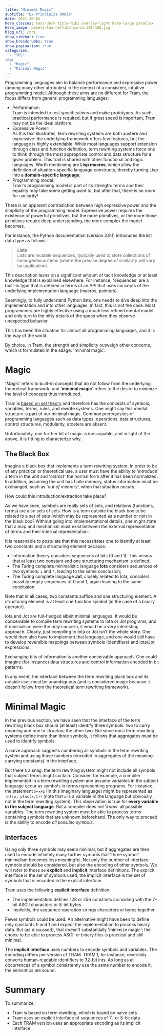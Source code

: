 ```yaml
---
title: "Minimal Magic"
subtitle: "Ex Principiis Omnia"
date: 2021-10-01
hero_classes: text-dark title-h1h2 overlay-light hero-large parallax
hero_image: pexels-toa-heftiba-şinca-1194420.jpg
blog_url: /trs
show_sidebar: true
show_breadcrumbs: true
show_pagination: true
categories:
  - "TRS"
tag:
  - "Magic"
  - "Minimal Magic"
---
```

Programming languages aim to balance performance and expressive power (among many other attributes) in the context of a consistent, intuitive programming model. Although these aims are no different for Tram, the focus differs from general programming languages:

* Performance:  
Tram is intended to test specifications and make prototypes. As such, practical performance is required, but if great speed is important, Tram may not be the ideal platform. 
* Expressive Power:  
As this text illustrates, term rewriting systems are both austere and expressive: the underlying framework offers few features, but the language is highly extendable. While most languages support extension through class and function definition, term rewriting systems force one to think through the most appropriate control and data structure for a given problem. This trait is shared with other functional and logic languages. Worth mentioning are **Lisp macros**, which allow the definition of situation-specific language constructs, thereby turning Lisp into a **domain-specific language**;
* Programming model:  
Tram's programming model is part of its strength: terms and their equality may take some getting used to, but after that, there is no room for unclarity!

There is an apparent contradiction between high expressive power and the simplicity of the programming model. Expressive power requires the existence of powerful primitives, but the more primitives, or the more those primitives require deep understanding, the more complex the model becomes.

For instance, the Python documentation (version 3.9.1) introduces the list data type as follows:

> **Lists**  
> Lists are mutable sequences, typically used to store collections of homogeneous items (where the precise degree of similarity will vary by application).

This description leans on a significant amount of tacit knowledge or at least knowledge that is explained elsewhere. For instance, 'sequences' are a built-in type that is defined in terms of an API that uses concepts of the underlying implementation language (macros, pointers).

Seemingly, to fully understand Python lists, one needs to dive deep into the implementation and into other languages. In fact, this is not the case. Most programmers are highly effective using a much less refined mental model and only turn to the nitty details of the specs when they observe unexpected behavior.

This has been the situation for almost all programming languages, and it is the way of the world.

By choice, in Tram, the strength and simplicity outweigh other concerns, which is formulated in the adage: 'minimal magic'.

# Magic
'*Magic*' refers to built-in concepts that do not follow from the underlying theoretical framework, and '**minimal magic**' refers to the desire to minimize the level of concepts thus introduced.

Tram is [based on set theory](https://www.minimalmagic.blog/trs/termrewriting/) and therefore has the concepts of symbols, variables, terms, rules, and rewrite systems. One might say this mental structure is part of our minimal magic. Common prerequisites of programming languages such as data types, operations, data structures, control structures, modularity, etcetera are absent.

Unfortunately, one further bit of magic is inescapable, and in light of the above, it is fitting to characterize why.

## The Black Box
Imagine a black box that implements a term rewriting system. In order to be of any practical or theoretical use, a user must have the ability to '*introduce*' a term in the unit and '*extract*' the normal form after it has been normalized. In addition, assuming the unit has finite memory, status information must be exchanged, such as '*out of memory*', when that situation occurs.

How could this introduction/extraction take place?

As we have seen, symbols are really sets of sets, and relations (functions, terms) are also sets of sets. How is a term outside the black box to be related to a set of sets (which may be represented as a number or not) in the black box? Without going into implementational details, one might state that a map and mechanism must exist between the external representation of terms and their internal representation. 

It is reasonable to postulate that this necessitates one to identify at least two constants and a structuring element because:

* Information theory considers sequences of bits (0 and 1). This means that at least two constant and one structuring mechanism is defined;
* The Turing complete minimalistic language **Iota** considers sequences of two symbols: `i` and `*`, leading to the same conclusion;
* The Turing complete language **Jot**, closely related to Iota, considers possibly empty sequences of 0 and 1, again leading to the same conclusion.

Note that in all cases, two constants suffice and one structuring element. A structuring element is at least one function symbol (in the case of a binary operator).

Iota and Jot are full-fledged albeit minimal languages. It would be conceivable to compile term rewriting systems to Iota or Jot programs, and if minimalism were the only concern, it would be a very interesting approach. Clearly, just compiling to Iota or Jot isn't the whole story. One would then also have to implement that language, and one would still have to develop reversible mappings between symbols (identifiers) and Iota/Jot expressions. 

Exchanging bits of information is another conceivable approach. One could imagine (for instance) data structures and control information encoded in bit patterns.

In any event, the interface between the term rewriting black box and its outside user must be unambiguous (and is considered magic because it doesn't follow from the theoretical term rewriting framework).

# Minimal Magic
In the previous section, we have seen that the interface of the term rewriting black box should (at least) identify three symbols: two to *carry meaning* and one to *structure* the other two. But since most term rewriting systems define more than three symbols, it follows that aggregates must be used to identify symbols. 

A naive approach suggests numbering all symbols in the term rewriting system and using those numbers (encoded in aggregates of the meaning-carrying constants) in the interface. 

But there's a snag: the term rewriting system might not include all symbols that subject terms might contain. Consider, for example, a compiler implemented in a term rewriting system and assume variables in the subject language occur as symbols in terms representing programs. For instance, the statement `x=x+1` (in this imaginary language) might be represented as  `let(x, plus(x,1))` (note that `x` is a variable in the language but obviously not in the term rewriting system). This observation is true for **every variable in the subject language**. But a compiler does not '*know*' all possible variables. The term rewriting system must be able to process terms containing symbols that are unknown beforehand. The only way to proceed is the ability to encode *all possible symbols*.

## Interfaces
Using only three symbols may seem minimal, but if aggregates are 
then used to encode infinitely many further symbols that 'three symbol' minimalism becomes less meaningful. Not only the number of interface symbols should be considered, but also the encoding of other symbols. We will refer to these as **explicit** and **implicit** interface definitions. The explicit interface is the set of symbols used; the implicit interface is the set of symbols that is encoded in the explicit interface.

Tram  uses the following **explicit interface** definition:

* The implementation defines 128 or 256 constants coinciding with the 7-bit ASCII characters or 8-bit bytes
* Implicitly, the sequence-operation strings characters or bytes together

Fewer symbols could be used. An alternative might have been to define only constants 0 and 1 and expect the implementation to process binary data. But (as discussed), that doesn't substantially 'minimize magic'; the choice to be able to process ASCII or binary files is practical and still minimal.

The **implicit interface** uses numbers to encode symbols and variables. The encoding differs per version of TRAM. TRAM.1, for instance, reversibly converts human-readable identifiers to 32-bit ints.
As long as all occurrences of a symbol consistently use the same number to encode it, the semantics are sound. 

# Summary
To summarize, 

* Tram is based on term rewriting, which is based on naive sets
* Tram uses an explicit interface of sequences of 7- or 8-bit data
* Each TRAM version uses an appropriate encoding as its implicit interface
 



